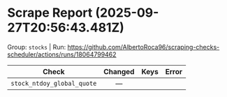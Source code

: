 # Scrape Report (2025-09-27T20:56:43.481Z)

Group: `stocks`  |  Run: https://github.com/AlbertoRoca96/scraping-checks-scheduler/actions/runs/18064799462

| Check | Changed | Keys | Error |
|---|:---:|:--|:--|
| `stock_ntdoy_global_quote` | — |  |  |
